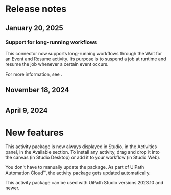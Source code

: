 ﻿# Release notes


## January 20, 2025




### Support for long-running workflows

This connector now supports long-running workflows through the Wait for an Event and
                Resume activity. Its purpose is to suspend a job at runtime and resume the job
            whenever a certain event occurs.

For more information, see .


## November 18, 2024

#


## April 9, 2024

# New features

This activity package is now always displayed in Studio, in the Activities panel, in the Available section. To install any activity, drag and drop it into the canvas (in Studio Desktop) or add it to your workflow (in Studio Web).

You don't have to manually update the package. As part of UiPath Automation Cloud™, the activity package gets updated automatically.

This activity package can be used with UiPath Studio versions 2023.10 and newer.

